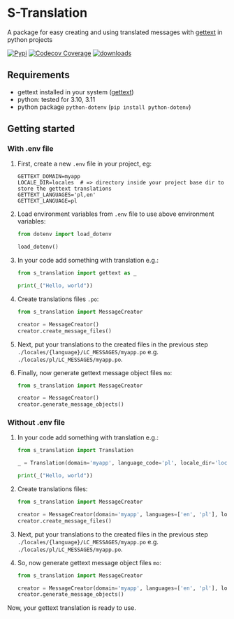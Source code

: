 # S-Translation

A package for easy creating and using translated messages with
[gettext](https://www.gnu.org/software/gettext/) in python projects

[![Pypi](https://img.shields.io/pypi/v/s-translation.svg)](https://pypi.org/project/s-translation/)
[![Codecov Coverage](https://img.shields.io/codecov/c/github/ptbang/s-translate)](https://app.codecov.io/github/ptbang/s-translation)
[![downloads](https://img.shields.io/pypi/dm/s-tranlation)](https://pypistats.org/packages/s-translation)


## Requirements

- gettext installed in your system ([gettext](https://www.gnu.org/software/gettext/))
- python: tested for 3.10, 3.11
- python package `python-dotenv` (`pip install python-dotenv`)


## Getting started

### With .env file

1. First, create a new `.env` file in your project, eg:

    ```text
    GETTEXT_DOMAIN=myapp
    LOCALE_DIR=locales  # => directory inside your project base dir to store the gettext translations
    GETTEXT_LANGUAGES='pl,en'
    GETTEXT_LANGUAGE=pl
    ```

2. Load environment variables from `.env` file to use above environment variables:

    ```python
    from dotenv import load_dotenv

    load_dotenv()
    ```

3. In your code add something with translation e.g.:

    ```python
    from s_translation import gettext as _

    print(_("Hello, world"))
    ```

4. Create translations files `.po`:

    ```python
    from s_translation import MessageCreator

    creator = MessageCreator()
    creator.create_message_files()
    ```

5. Next, put your translations to the created files in the previous step
   `./locales/{language}/LC_MESSAGES/myapp.po`  e.g. `./locales/pl/LC_MESSAGES/myapp.po`.

6. Finally, now generate gettext message object files `mo`:

    ```python
    from s_translation import MessageCreator

    creator = MessageCreator()
    creator.generate_message_objects()
    ```

### Without .env file

1. In your code add something with translation e.g.:

    ```python
    from s_translation import Translation

    _ = Translation(domain='myapp', language_code='pl', locale_dir='locales').gettext

    print(_("Hello, world"))
    ```

2. Create translations files:

    ```python
    from s_translation import MessageCreator

    creator = MessageCreator(domain='myapp', languages=['en', 'pl'], locale_dir='locales')
    creator.create_message_files()
    ```

3. Next, put your translations to the created files in the previous step
   `./locales/{language}/LC_MESSAGES/myapp.po` e.g. `./locales/pl/LC_MESSAGES/myapp.po`.

4. So, now generate gettext message object files `mo`:

    ```python
    from s_translation import MessageCreator

    creator = MessageCreator(domain='myapp', languages=['en', 'pl'], locale_dir='locales')
    creator.generate_message_objects()
    ```


Now, your gettext translation is ready to use.
